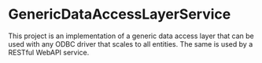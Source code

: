# GenericDataAccessLayerService
This project is an implementation of a generic data access layer that can be used with any ODBC driver that scales to all entities.
The same is used by a RESTful WebAPI service.
